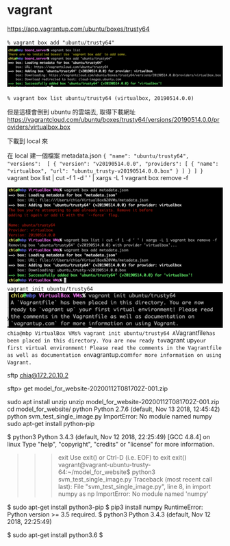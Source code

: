 # vagrant

https://app.vagrantup.com/ubuntu/boxes/trusty64

`
% vagrant box add "ubuntu/trusty64"
`
![image](https://github.com/Charles-Hsu/vagrant/blob/master/vagrant_add_box.png)

`
% vagrant box list
ubuntu/trusty64 (virtualbox, 20190514.0.0)
`

但是這樣會倒到 ubuntu 的雲端去, 取得下載網址
https://vagrantcloud.com/ubuntu/boxes/trusty64/versions/20190514.0.0/providers/virtualbox.box

下載到 local 來

在 local 建一個檔案 metadata.json
`
{
    "name": "ubuntu/trusty64",
    "versions": 
    [
        {
            "version": "v20190514.0.0",
            "providers": [
                {
                  "name": "virtualbox",
                  "url": "ubuntu_trusty-v20190514.0.0.box"
                }
            ]
        }
    ]
}
`
vagrant box list | cut -f 1 -d ' ' | xargs -L 1 vagrant box remove -f

![image](https://github.com/Charles-Hsu/vagrant/blob/master/add_local_vagrant_box.png)
`
vagrant init ubuntu/trusty64
`
![image](https://github.com/Charles-Hsu/vagrant/blob/master/vagrant_init.png)
`
chia@mbp VirtualBox VMs% vagrant init ubuntu/trusty64
A `Vagrantfile` has been placed in this directory. You are now
ready to `vagrant up` your first virtual environment! Please read
the comments in the Vagrantfile as well as documentation on
`vagrantup.com` for more information on using Vagrant.
`

sftp chia@172.20.10.2

sftp> get model_for_website-20200112T081702Z-001.zip

sudo apt install unzip
unzip model_for_website-20200112T081702Z-001.zip
cd model_for_website/
python
Python 2.7.6 (default, Nov 13 2018, 12:45:42)
python svm_test_single_image.py
ImportError: No module named numpy
sudo apt-get install python-pip

$ python3
Python 3.4.3 (default, Nov 12 2018, 22:25:49)
[GCC 4.8.4] on linux
Type "help", "copyright", "credits" or "license" for more information.
>>> exit
Use exit() or Ctrl-D (i.e. EOF) to exit
>>> exit()
vagrant@vagrant-ubuntu-trusty-64:~/model_for_website$ python3 svm_test_single_image.py
Traceback (most recent call last):
  File "svm_test_single_image.py", line 8, in <module>
    import numpy as np
ImportError: No module named 'numpy'

$ sudo apt-get install python3-pip
$ pip3 install numpy
RuntimeError: Python version >= 3.5 required.
$ python3
Python 3.4.3 (default, Nov 12 2018, 22:25:49)

$ sudo apt-get install python3.6
$ 



